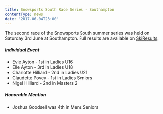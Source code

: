 ```yaml
---
title: Snowsports South Race Series - Southampton
contentType: news
date: "2017-06-04T23:00"
---
```


The second race of the Snowsports South summer series was held on Saturday 3rd June at
Southampton. Full results are available on [SkiResults](https://skiresults.co.uk/events/819).

##### Individual Event
* Evie Ayton - 1st in Ladies U16
* Elle Ayton - 3rd in Ladies U18
* Charlotte Hilliard - 2nd in Ladies U21
* Claudette Povey - 1st in Ladies Seniors
* Nigel Hilliard - 2nd in Masters 2

##### Honorable Mention
* Joshua Goodsell was 4th in Mens Seniors

